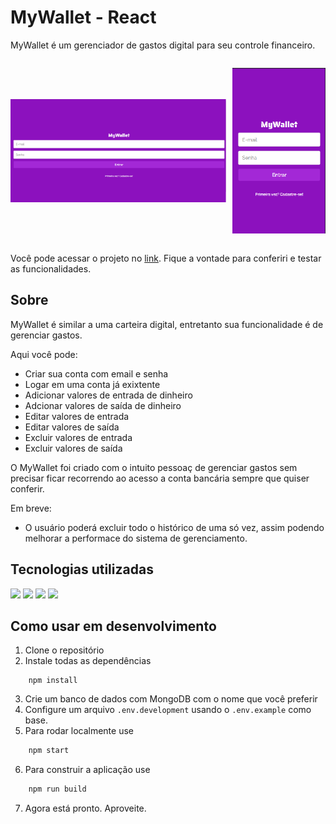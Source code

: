 # MyWallet - React

MyWallet é um gerenciador de gastos digital para seu controle financeiro.

<div style="display: flex; gap: 10px; align-items: center">

![Alt text](image.png)

![Alt text](image-1.png)

</div>

Você pode acessar o projeto no [link](https://mywallet-tau.vercel.app/). Fique a vontade para conferiri e testar as funcionalidades.


## Sobre

MyWallet é similar a uma carteira digital, entretanto sua funcionalidade é de gerenciar gastos.

Aqui você pode:
- Criar sua conta com email e senha
- Logar em uma conta já exixtente
- Adicionar valores de entrada de dinheiro
- Adcionar valores de saída de dinheiro
- Editar valores de entrada
- Editar valores de saída
- Excluir valores de entrada
- Excluir valores de saída

O MyWallet foi criado com o intuito pessoaç de gerenciar gastos sem precisar ficar recorrendo ao acesso a conta bancária sempre que quiser conferir.

Em breve:
- O usuário poderá excluir todo o histórico de uma só vez, assim podendo melhorar a performace do sistema de gerenciamento.

## Tecnologias utilizadas
  <img src="https://img.shields.io/badge/React-20232A?style=for-the-badge&logo=react&logoColor=61DAFB"/>
  <img src="https://img.shields.io/badge/axios-671ddf?&style=for-the-badge&logo=axios&logoColor=white"/>
  <img src="https://img.shields.io/badge/styled--components-DB7093?style=for-the-badge&logo=styled-components&logoColor=white"/>
  <img src="https://img.shields.io/badge/React_Router-CA4245?style=for-the-badge&logo=react-router&logoColor=white"/>
  

## Como usar em desenvolvimento

1. Clone o repositório
2. Instale todas as dependências

``` shell
    npm install
```
3. Crie um banco de dados com MongoDB com o nome que você preferir
4. Configure um arquivo `.env.development` usando o `.env.example` como base.
5. Para rodar localmente use
```bash
    npm start
```

6. Para construir a aplicação use
```bash
    npm run build
```
7. Agora está pronto. Aproveite.